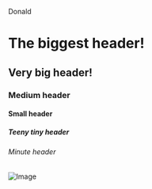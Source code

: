 Donald
# The biggest header!
## Very big header!
### Medium header
#### Small header
##### Teeny tiny header
###### Minute header
![Image](https://lh3.googleusercontent.com/-gSXiIeMsMa0/AAAAAAAAAAI/AAAAAAAAAAA/AMZuucn2TVvUvdPn7bU676ezS0UVYNfqKA/s128-c/photo.jpg)
